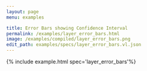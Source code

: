 ```yaml
---
layout: page
menu: examples

title: Error Bars showing Confidence Interval
permalink: /examples/layer_error_bars.html
image: /examples/compiled/layer_error_bars.png
edit_path: examples/specs/layer_error_bars.vl.json
---
```




{% include example.html spec='layer_error_bars'%}
